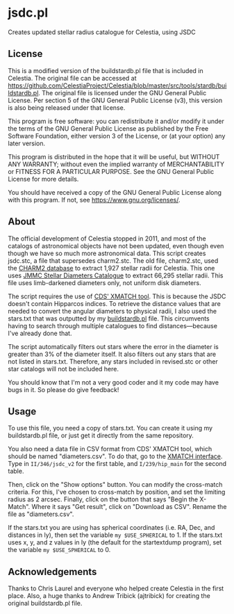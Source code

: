 # jsdc.pl
Creates updated stellar radius catalogue for Celestia, using JSDC

## License
This is a modified version of the buildstardb.pl file that is included in Celestia. The original file can be accessed at https://github.com/CelestiaProject/Celestia/blob/master/src/tools/stardb/buildstardb.pl. The original file is licensed under the GNU General Public License. Per section 5 of the GNU General Public License (v3), this version is also being released under that license.

This program is free software: you can redistribute it and/or modify it under the terms of the GNU General Public License as published by the Free Software Foundation, either version 3 of the License, or (at your option) any later version.

This program is distributed in the hope that it will be useful, but WITHOUT ANY WARRANTY; without even the implied warranty of MERCHANTABILITY or FITNESS FOR A PARTICULAR PURPOSE. See the GNU General Public License for more details.

You should have received a copy of the GNU General Public License along with this program.  If not, see <https://www.gnu.org/licenses/>.

## About
The official development of Celestia stopped in 2011, and most of the catalogs of astronomical objects have not been updated, even though even though we have so much more astronomical data. This script creates jsdc.stc, a file that supersedes charm2.stc. The old file, charm2.stc, used the [CHARM2 database](http://cdsarc.u-strasbg.fr/viz-bin/cat/J/A+A/431/773) to extract 1,927 stellar radii for Celestia. This one uses [JMMC Stellar Diameters Catalogue](http://cdsarc.u-strasbg.fr/viz-bin/cat/II/346) to extract 66,295 stellar radii. This file uses limb-darkened diameters only, not uniform disk diameters.

The script requires the use of [CDS' XMATCH tool](http://cdsxmatch.u-strasbg.fr). This is because the JSDC doesn't contain Hipparcos indices. To retrieve the distance values that are needed to convert the angular diameters to physical radii, I also used the stars.txt that was outputted by my [buildstardb.pl](https://github.com/LukeCEL/buildstardb) file. This circumvents having to search through multiple catalogues to find distances—because I've already done that. 

The script automatically filters out stars where the error in the diameter is greater than 3% of the diameter itself. It also filters out any stars that are not listed in stars.txt. Therefore, any stars included in revised.stc or other star catalogs will not be included here.

You should know that I'm not a very good coder and it my code may have bugs in it. So please do give feedback!

## Usage
To use this file, you need a copy of stars.txt. You can create it using my buildstardb.pl file, or just get it directly from the same repository.

You also need a data file in CSV format from CDS' XMATCH tool, which should be named "diameters.csv". To do that, go to the [XMATCH interface](http://cdsxmatch.u-strasbg.fr). Type in `II/346/jsdc_v2` for the first table, and `I/239/hip_main` for the second table.

Then, click on the "Show options" button. You can modify the cross-match criteria. For this, I've chosen to cross-match by position, and set the limiting radius as 2 arcsec. Finally, click on the button that says "Begin the X-Match". Where it says "Get result", click on "Download as CSV". Rename the file as "diameters.csv".

If the stars.txt you are using has spherical coordinates (i.e. RA, Dec, and distances in ly), then set the variable `my $USE_SPHERICAL` to 1. If the stars.txt uses x, y, and z values in ly (the default for the startextdump program), set the variable `my $USE_SPHERICAL` to 0.

## Acknowledgements
Thanks to Chris Laurel and everyone who helped create Celestia in the first place. Also, a huge thanks to Andrew Tribick (ajtribick) for creating the original buildstardb.pl file.
